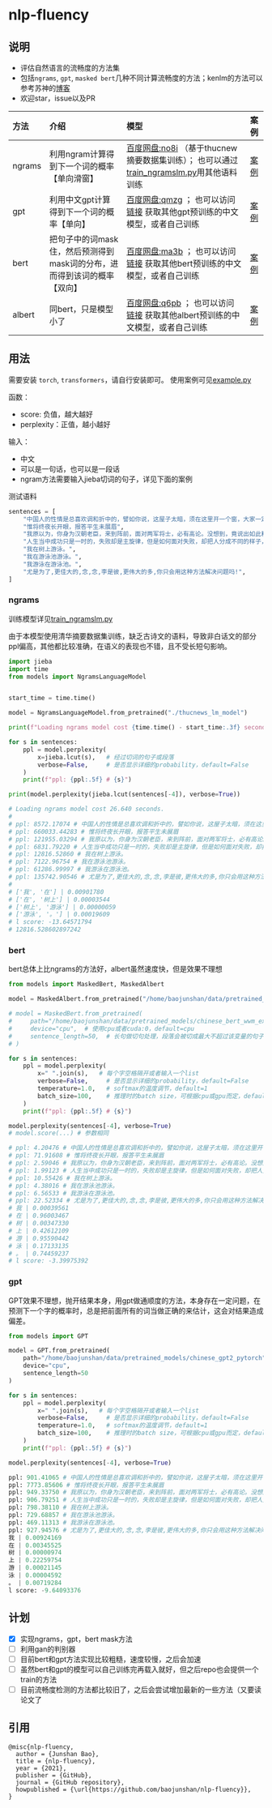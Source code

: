 # nlp-fluency

## 说明
- 评估自然语言的流畅度的方法集
- 包括`ngrams`, `gpt`, `masked bert`几种不同计算流畅度的方法；kenlm的方法可以参考苏神的[博客](https://spaces.ac.cn/archives/3956)
- 欢迎star，issue以及PR
  
|方法|介绍|模型|案例|
|:---|:---|:---|:---|
|ngrams|利用ngram计算得到下一个词的概率【单向滑窗】|[百度网盘:no8i](https://pan.baidu.com/s/16-4EhOIWCWxarjgGYh93bQ) （基于thucnew摘要数据集训练）； 也可以通过[train_ngramslm.py]()用其他语料训练|[案例](https://github.com/baojunshan/nlp-fluency#ngrams)|
|gpt|利用中文gpt计算得到下一个词的概率【单向】|[百度网盘:qmzg](https://pan.baidu.com/s/1R8BRDiLfW8jzhpB3adtiTg) ； 也可以访问 [链接](https://github.com/Morizeyao/GPT2-Chinese) 获取其他gpt预训练的中文模型，或者自己训练|[案例](https://github.com/baojunshan/nlp-fluency#gpt)|
|bert|把句子中的词mask住，然后预测得到mask词的分布，进而得到该词的概率【双向】|[百度网盘:ma3b](https://pan.baidu.com/s/18qMsM0wqL_r2j1qxohSDNA) ； 也可以访问[链接](https://github.com/ymcui/Chinese-BERT-wwm) 获取其他bert预训练的中文模型，或者自己训练|[案例](https://github.com/baojunshan/nlp-fluency#bert)|
|albert|同bert，只是模型小了|[百度网盘:q6pb](https://pan.baidu.com/s/17GAbZ_YgFJwfZcTpTB_fBA) ； 也可以访问[链接](https://github.com/lonePatient/albert_pytorch) 获取其他albert预训练的中文模型，或者自己训练|[案例](https://github.com/baojunshan/nlp-fluency#bert)|

## 用法
需要安装 `torch`, `transformers`，请自行安装即可。
使用案例可见[example.py](https://github.com/baojunshan/nlp-fluency/blob/master/example.py)

函数：
- score: 负值，越大越好
- perplexity：正值，越小越好

输入：
- 中文
- 可以是一句话，也可以是一段话
- ngram方法需要输入jieba切词的句子，详见下面的案例

测试语料
```python
sentences = [
    "中国人的性情是总喜欢调和折中的，譬如你说，这屋子太暗，须在这里开一个窗，大家一定不允许的。但如果你主张拆掉屋顶他们就来调和，愿意开窗了。",
    "惟将终夜长开眼，报答平生未展眉",
    "我原以为，你身为汉朝老臣，来到阵前，面对两军将士，必有高论。没想到，竟说出如此粗鄙之语！",
    "人生当中成功只是一时的，失败却是主旋律，但是如何面对失败，却把人分成不同的样子，有的人会被失败击垮，有的人能够不断的爬起来继续向前，我想真正的成熟，应该不是追求完美，而是直面自己的缺憾，这才是生活的本质，罗曼罗兰说过，这个世界上只有一种真正的英雄主义，那就是认清生活的真相，并且仍然热爱它。难道向上攀爬的那条路不是比站在顶峰更让人热血澎湃吗？",
    "我在树上游泳。",
    "我在游泳池游泳。",
    "我游泳在游泳池。",
    "尤是为了,更佳大的,念,念,李是彼,更伟大的多,你只会用这种方法解决问题吗!",
]
```

### ngrams
训练模型详见[train_ngramslm.py](https://github.com/baojunshan/nlp-fluency/blob/master/train_ngramslm.py)

由于本模型使用清华摘要数据集训练，缺乏古诗文的语料，导致非白话文的部分ppl偏高，其他都比较准确，在语义的表现也不错，且不受长短句影响。
```python
import jieba
import time
from models import NgramsLanguageModel


start_time = time.time()

model = NgramsLanguageModel.from_pretrained("./thucnews_lm_model")

print(f"Loading ngrams model cost {time.time() - start_time:.3f} seconds.")

for s in sentences:
    ppl = model.perplexity(
        x=jieba.lcut(s),   # 经过切词的句子或段落
        verbose=False,     # 是否显示详细的probability，default=False
    )
    print(f"ppl: {ppl:.5f} # {s}")

print(model.perplexity(jieba.lcut(sentences[-4]), verbose=True))

# Loading ngrams model cost 26.640 seconds.
#
# ppl: 8572.17074 # 中国人的性情是总喜欢调和折中的，譬如你说，这屋子太暗，须在这里开一个窗，大家一定不允许的。但如果你主张拆掉屋顶他们就来调和，愿意开窗了。
# ppl: 660033.44283 # 惟将终夜长开眼，报答平生未展眉
# ppl: 121955.03294 # 我原以为，你身为汉朝老臣，来到阵前，面对两军将士，必有高论。没想到，竟说出如此粗鄙之语！
# ppl: 6831.79220 # 人生当中成功只是一时的，失败却是主旋律，但是如何面对失败，却把人分成不同的样子，有的人会被失败击垮，有的人能够不断的爬起来继续向前，我想真正的成熟，应该不是追求完美，而是直面自己的缺憾，这才是生活的本质，罗曼罗兰说过，这个世界上只有一种真正的英雄主义，那就是认清生活的真相，并且仍然热爱它。难道向上攀爬的那条路不是比站在顶峰更让人热血澎湃吗？
# ppl: 12816.52860 # 我在树上游泳。
# ppl: 7122.96754 # 我在游泳池游泳。
# ppl: 61286.99997 # 我游泳在游泳池。
# ppl: 135742.90546 # 尤是为了,更佳大的,念,念,李是彼,更伟大的多,你只会用这种方法解决问题吗!
#
# ['我', '在'] | 0.00901780
# ['在', '树上'] | 0.00003544
# ['树上', '游泳'] | 0.00000059
# ['游泳', '。'] | 0.00019609
# l score: -13.64571794
# 12816.528602897242
```

### bert
bert总体上比ngrams的方法好，albert虽然速度快，但是效果不理想

```python
from models import MaskedBert, MaskedAlbert

model = MaskedAlbert.from_pretrained("/home/baojunshan/data/pretrained_models/albert_base_zh")

# model = MaskedBert.from_pretrained(
#     path="/home/baojunshan/data/pretrained_models/chinese_bert_wwm_ext_pytorch",
#     device="cpu",  # 使用cpu或者cuda:0，default=cpu
#     sentence_length=50,  # 长句做切句处理，段落会被切成最大不超过该变量的句子集，default=50
# )

for s in sentences:
    ppl = model.perplexity(
        x=" ".join(s),   # 每个字空格隔开或者输入一个list
        verbose=False,     # 是否显示详细的probability，default=False
        temperature=1.0,   # softmax的温度调节，default=1
        batch_size=100,    # 推理时的batch size，可根据cpu或gpu而定，default=100
    )
    print(f"ppl: {ppl:.5f} # {s}")

model.perplexity(sentences[-4], verbose=True)
# model.score(...) # 参数相同

# ppl: 4.20476 # 中国人的性情是总喜欢调和折中的，譬如你说，这屋子太暗，须在这里开一个窗，大家一定不允许的。但如果你主张拆掉屋顶他们就来调和，愿意开窗了。
# ppl: 71.91608 # 惟将终夜长开眼，报答平生未展眉
# ppl: 2.59046 # 我原以为，你身为汉朝老臣，来到阵前，面对两军将士，必有高论。没想到，竟说出如此粗鄙之语！
# ppl: 1.99123 # 人生当中成功只是一时的，失败却是主旋律，但是如何面对失败，却把人分成不同的样子，有的人会被失败击垮，有的人能够不断的爬起来继续向前，我想真正的成熟，应该不是追求完美，而是直面自己的缺憾，这才是生活的本质，罗曼罗兰说过，这个世界上只有一种真正的英雄主义，那就是认清生活的真相，并且仍然热爱它。难道向上攀爬的那条路不是比站在顶峰更让人热血澎湃吗？
# ppl: 10.55426 # 我在树上游泳。
# ppl: 4.38016 # 我在游泳池游泳。
# ppl: 6.56533 # 我游泳在游泳池。
# ppl: 22.52334 # 尤是为了,更佳大的,念,念,李是彼,更伟大的多,你只会用这种方法解决问题吗!
# 我 | 0.00039561
# 在 | 0.96003467
# 树 | 0.00347330
# 上 | 0.42612109
# 游 | 0.95590442
# 泳 | 0.17133135
# 。 | 0.74459237
# l score: -3.39975392
```

### gpt
GPT效果不理想，抛开结果本身，用gpt做通顺度的方法，本身存在一定问题，在预测下一个字的概率时，总是把前面所有的词当做正确的来估计，这会对结果造成偏差。

```python
from models import GPT

model = GPT.from_pretrained(
    path="/home/baojunshan/data/pretrained_models/chinese_gpt2_pytorch",
    device="cpu",
    sentence_length=50
)

for s in sentences:
    ppl = model.perplexity(
        x=" ".join(s),   # 每个字空格隔开或者输入一个list
        verbose=False,     # 是否显示详细的probability，default=False
        temperature=1.0,   # softmax的温度调节，default=1
        batch_size=100,    # 推理时的batch size，可根据cpu或gpu而定，default=100
    )
    print(f"ppl: {ppl:.5f} # {s}")

model.perplexity(sentences[-4], verbose=True)

ppl: 901.41065 # 中国人的性情是总喜欢调和折中的，譬如你说，这屋子太暗，须在这里开一个窗，大家一定不允许的。但如果你主张拆掉屋顶他们就来调和，愿意开窗了。
ppl: 7773.85606 # 惟将终夜长开眼，报答平生未展眉
ppl: 949.33750 # 我原以为，你身为汉朝老臣，来到阵前，面对两军将士，必有高论。没想到，竟说出如此粗鄙之语！
ppl: 906.79251 # 人生当中成功只是一时的，失败却是主旋律，但是如何面对失败，却把人分成不同的样子，有的人会被失败击垮，有的人能够不断的爬起来继续向前，我想真正的成熟，应该不是追求完美，而是直面自己的缺憾，这才是生活的本质，罗曼罗兰说过，这个世界上只有一种真正的英雄主义，那就是认清生活的真相，并且仍然热爱它。难道向上攀 爬的那条路不是比站在顶峰更让人热血澎湃吗？
ppl: 798.38110 # 我在树上游泳。
ppl: 729.68857 # 我在游泳池游泳。
ppl: 469.11313 # 我游泳在游泳池。
ppl: 927.94576 # 尤是为了,更佳大的,念,念,李是彼,更伟大的多,你只会用这种方法解决问题吗!
我 | 0.00924169
在 | 0.00345525
树 | 0.00000974
上 | 0.22259754
游 | 0.00021145
泳 | 0.00004592
。 | 0.00719284
l score: -9.64093376
```

## 计划
- [X] 实现ngrams，gpt，bert mask方法
- [ ] 利用gan的判别器
- [ ] 目前bert和gpt方法实现比较粗糙，速度较慢，之后会加速
- [ ] 虽然bert和gpt的模型可以自己训练完再载入就好，但之后repo也会提供一个train的方法
- [ ] 目前流畅度检测的方法都比较旧了，之后会尝试增加最新的一些方法（又要读论文了

## 引用
```
@misc{nlp-fluency,
  author = {Junshan Bao},
  title = {nlp-fluency},
  year = {2021},
  publisher = {GitHub},
  journal = {GitHub repository},
  howpublished = {\url{https://github.com/baojunshan/nlp-fluency}},
}
```
